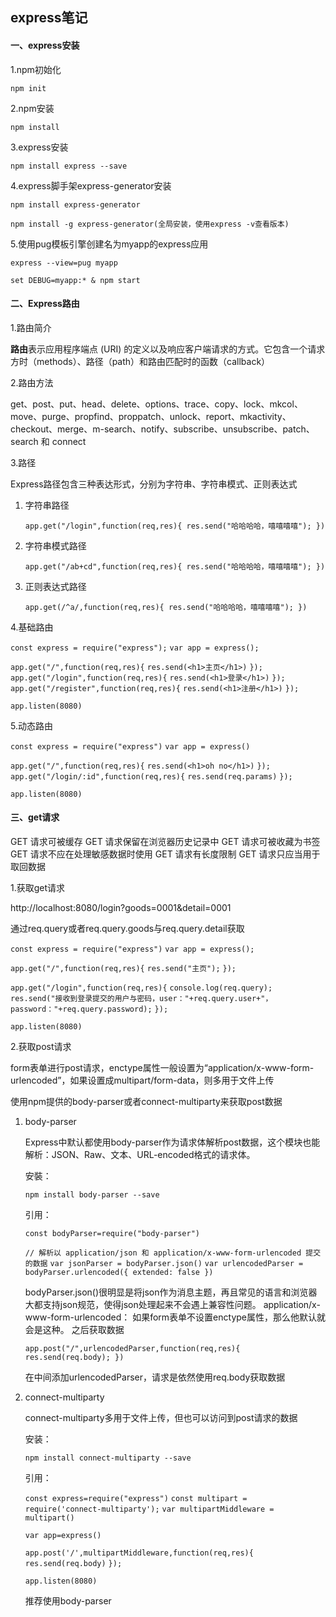 ## express笔记

#### 一、express安装

1.npm初始化

`npm init`

2.npm安装

`npm install`

3.express安装

`npm install express --save`

4.express脚手架express-generator安装

`npm install express-generator`

`npm install -g express-generator(全局安装，使用express -v查看版本)`

5.使用pug模板引擎创建名为myapp的express应用

`express --view=pug myapp`

`set DEBUG=myapp:* & npm start`



#### 二、Express路由

1.路由简介

**路由**表示应用程序端点 (URI) 的定义以及响应客户端请求的方式。它包含一个请求方时（methods）、路径（path）和路由匹配时的函数（callback）

2.路由方法

get、post、put、head、delete、options、trace、copy、lock、mkcol、move、purge、propfind、proppatch、unlock、report、mkactivity、checkout、merge、m-search、notify、subscribe、unsubscribe、patch、search 和 connect

3.路径

Express路径包含三种表达形式，分别为字符串、字符串模式、正则表达式

1. 字符串路径

   `app.get("/login",function(req,res){ res.send("哈哈哈哈，嘻嘻嘻嘻"); })`

2. 字符串模式路径

   `app.get("/ab+cd",function(req,res){ res.send("哈哈哈哈，嘻嘻嘻嘻"); })`

3. 正则表达式路径

   `app.get(/^a/,function(req,res){ res.send("哈哈哈哈，嘻嘻嘻嘻"); })`

4.基础路由

`const express = require("express");`
`var app = express();`

`app.get("/",function(req,res){`
	`res.send(<h1>主页</h1>)`
`});`
`app.get("/login",function(req,res){`
	`res.send(<h1>登录</h1>)`
`});`
`app.get("/register",function(req,res){`
	`res.send(<h1>注册</h1>)`
`});`

`app.listen(8080)`

5.动态路由

`const express = require("express")`
`var app = express()`

`app.get("/",function(req,res){`
	`res.send(<h1>oh no</h1>)`
`});`
`app.get("/login/:id",function(req,res){`
	`res.send(req.params)`
`});`

`app.listen(8080)`

#### 三、get请求

GET 请求可被缓存
GET 请求保留在浏览器历史记录中
GET 请求可被收藏为书签
GET 请求不应在处理敏感数据时使用
GET 请求有长度限制
GET 请求只应当用于取回数据

1.获取get请求

http://localhost:8080/login?goods=0001&detail=0001

通过req.query或者req.query.goods与req.query.detail获取

`const express = require("express")`
`var app = express();`

`app.get("/",function(req,res){`
	`res.send("主页");`
`});`

`app.get("/login",function(req,res){`
	`console.log(req.query);`
	`res.send("接收到登录提交的用户与密码，user："+req.query.user+"， password："+req.query.password);`
`});`

`app.listen(8080)`

2.获取post请求

form表单进行post请求，enctype属性一般设置为“application/x-www-form-urlencoded”，如果设置成multipart/form-data，则多用于文件上传

<form action="#" method="post" enctype="application/x-www-form-urlencoded"> </form>

使用npm提供的body-parser或者connect-multiparty来获取post数据

1. body-parser

   Express中默认都使用body-parser作为请求体解析post数据，这个模块也能解析：JSON、Raw、文本、URL-encoded格式的请求体。

   安裝：

   `npm install body-parser --save`

   引用：

   `const bodyParser=require("body-parser")`

   `// 解析以 application/json 和 application/x-www-form-urlencoded 提交的数据`
   `var jsonParser = bodyParser.json()`
   `var urlencodedParser = bodyParser.urlencoded({ extended: false })`

   bodyParser.json()很明显是将json作为消息主题，再且常见的语言和浏览器大都支持json规范，使得json处理起来不会遇上兼容性问题。
   application/x-www-form-urlencoded：
   如果form表单不设置enctype属性，那么他默认就会是这种。
   之后获取数据

   `app.post("/",urlencodedParser,function(req,res){ res.send(req.body); })`

   在中间添加urlencodedParser，请求是依然使用req.body获取数据

2. connect-multiparty

   connect-multiparty多用于文件上传，但也可以访问到post请求的数据

   安装：

   `npm install connect-multiparty --save`

   引用：

   `const express=require("express")`
   `const multipart = require('connect-multiparty');`
   `var multipartMiddleware = multipart()`

   `var app=express()`

   `app.post('/',multipartMiddleware,function(req,res){`
   	`res.send(req.body)`
   `});`

   `app.listen(8080)`

   推荐使用body-parser